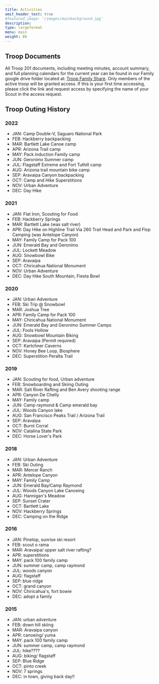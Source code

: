 ```yaml
---
title: Activities
omit_header_text: true
#featured_image: '/images/mainbackground.jpg'
description:
type: largeformat
menu: main
weight: 80
---
```


## Troop Documents

All Troop 201 documents, including meeting minutes, account summary, and full
planning calendars for the current year can be found in our Family google drive
folder located at: [Troop Family Share](https://bit.ly/aztroop201-family). Only
members of the active troop will be granted access. If this is your first time
accessing, please click the link and request access by specifying the name of
your Scout in the access request.

## Troop Outing History

### 2022

- JAN: Camp Double-V, Saguaro National Park
- FEB: Hackberry backpacking
- MAR: Bartlett Lake Canoe camp
- APR: Arizona Trail camp
- MAY: Pack induction Family camp
- JUN: Geronimo Summer camp
- JUL: Flagstaff Extreme and Fort Tuthill camp
- AUG: Arizona trail mountain bike camp
- SEP: Aravaipa Canyon backpacking
- OCT: Camp and Hike Superstitions
- NOV: Urban Adventure
- DEC: Day Hike

### 2021

- JAN: Flat Iron, Scouting for Food
- FEB: Hackberry Springs
- MAR: Bartlett Lake (was salt river)
- APR: Day Hike on Highline Trail Via 260 Trail Head and Park and Flop Camping (was Antelope Canyon)
- MAY: Family Camp for Pack 100
- JUN: Emerald Bay and Geronimo
- JUL: Lockett Meadow
- AUG: Snowbowl Bike
- SEP: Aravaipa
- OCT: Chiricahua National Monument
- NOV: Urban Adventure
- DEC: Day Hike South Mountain, Fiesta Bowl

### 2020

- JAN: Urban Adventure
- FEB: Ski Trip @ Snowbowl
- MAR: Joshua Tree
- APR: Family Camp for Pack 100
- MAY: Chiricahua National Monument
- JUN: Emerald Bay and Geronimo Summer Camps
- JUL: Fools Hollow
- AUG: Snowbowl Mountain Biking
- SEP: Aravaipa (Permit required)
- OCT: Kartchner Caverns
- NOV: Honey Bee Loop, Biosphere
- DEC: Superstition Peralta Trail

### 2019

- JAN: Scouting for food, Urban adventure
- FEB: Snowboarding and Skiing Outing
- MAR: Salt River Rafting and Ben Avery shooting range
- APR: Canyon De Chelly
- MAY: Family camp
- JUN: Camp raymond & Camp emerald bay
- JUL: Woods Canyon lake
- AUG: San Francisco Peaks Trail / Arizona Trail
- SEP: Aravaipa
- OCT: Burnt Corral
- NOV: Catalina State Park
- DEC: Horse Lover's Park

### 2018

- JAN: Urban Adventure
- FEB: Ski Outing
- MAR: Mercer Ranch
- APR: Antelope Canyon
- MAY: Family Camp
- JUN: Emerald Bay/Camp Raymond
- JUL: Woods Canyon Lake Canoeing
- AUG: Hannigan's Meadow
- SEP: Sunset Crater
- OCT: Bartlett Lake
- NOV: Hackberry Springs
- DEC: Camping on the Ridge

### 2016

- JAN: Pinetop, sunrise ski resort
- FEB: scout o rama
- MAR: Aravaipa/ upper salt river rafting?
- APR: superstitions
- MAY: pack 100 family camp
- JUN: summer camp, camp raymond
- JUL: woods canyon
- AUG: flagstaff
- SEP: blue ridge
- OCT: grand canyon
- NOV: Chiricahua's, fort bowie
- DEC: adopt a family

### 2015

- JAN: urban adventure
- FEB: down hill skiing
- MAR: Aravaipa canyon
- APR: canoeing/ yuma
- MAY: pack 100 family camp
- JUN: summer camp, camp raymond
- JUL: hike????
- AUG: biking/ flagstaff
- SEP: Blue Ridge
- OCT: pinto creek
- NOV: 7 springs
- DEC: in town, giving back day!!
